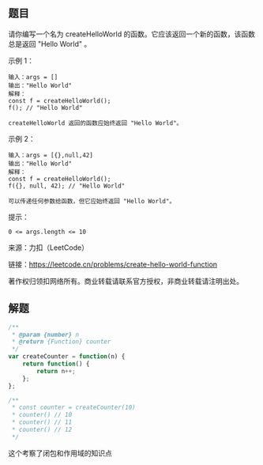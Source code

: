 ## 题目

请你编写一个名为 createHelloWorld 的函数。它应该返回一个新的函数，该函数总是返回 "Hello World" 。

示例 1：

```text
输入：args = []
输出："Hello World"
解释：
const f = createHelloWorld();
f(); // "Hello World"

createHelloWorld 返回的函数应始终返回 "Hello World"。
```

示例 2：

```text
输入：args = [{},null,42]
输出："Hello World"
解释：
const f = createHelloWorld();
f({}, null, 42); // "Hello World"

可以传递任何参数给函数，但它应始终返回 "Hello World"。
```

提示：

`0 <= args.length <= 10`

来源：力扣（LeetCode）

链接：https://leetcode.cn/problems/create-hello-world-function

著作权归领扣网络所有。商业转载请联系官方授权，非商业转载请注明出处。

## 解题

```js
/**
 * @param {number} n
 * @return {Function} counter
 */
var createCounter = function(n) {
    return function() {
        return n++;
    };
};

/** 
 * const counter = createCounter(10)
 * counter() // 10
 * counter() // 11
 * counter() // 12
 */
```

这个考察了闭包和作用域的知识点
